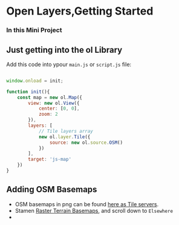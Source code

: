 # Open Layers,Getting Started
### In this Mini Project
## Just getting into the ol Library
Add this code into ypour `main.js` or `script.js` file:
```jsx

window.onload = init;

function init(){
    const map = new ol.Map({
        view: new ol.View({
            center: [0, 0],
            zoom: 2
        }),
        layers: [
            // Tile layers array
            new ol.layer.Tile({
                source: new ol.source.OSM()
            })
        ],
        target: 'js-map'
    })
}

```
## Adding OSM Basemaps
- OSM basemaps in png can be found [here as Tile servers](https://wiki.openstreetmap.org/wiki/Tile_servers).
- Stamen [Raster Terrain Basemaps](http://maps.stamen.com/#terrain/12/37.7706/-122.3782), and scroll down to `Elsewhere`
- 

